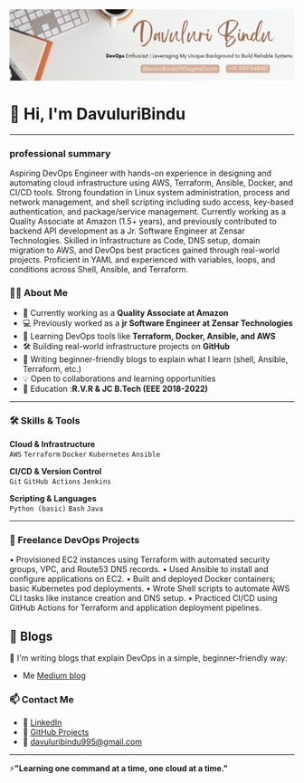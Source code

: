 <div align="center">
  <img src="git_Banner.png" alt="GitHub Banner" width="1000"/>
</div>

# 👋 Hi, I'm DavuluriBindu
 

---
### professional summary
Aspiring DevOps Engineer with hands-on experience in designing and automating cloud infrastructure using AWS, Terraform, Ansible, Docker, and CI/CD tools. Strong foundation in Linux system administration, process and network management, and shell scripting including sudo access, key-based authentication, and package/service management. Currently working as a Quality Associate at Amazon (1.5+ years), and previously contributed to backend API development as a Jr. Software Engineer at Zensar Technologies. Skilled in Infrastructure as Code, DNS setup, domain migration to AWS, and DevOps best practices gained through real-world projects. Proficient in YAML and experienced with variables, loops, and conditions across Shell, Ansible, and Terraform.

### 👨‍💻 About Me

- 💼 Currently working as a **Quality Associate at Amazon**
- 💻 Previously worked as a **jr Software Engineer at Zensar Technologies**
- 🌱 Learning DevOps tools like **Terraform, Docker, Ansible, and AWS**
- 🛠️ Building real-world infrastructure projects on **GitHub**
- 📘 Writing beginner-friendly blogs to explain what I learn (shell, Ansible, Terraform, etc.)
- 💡 Open to collaborations and learning opportunities
- 📖 Education :**R.V.R & JC  B.Tech (EEE 2018-2022)**

---

### 🛠️ Skills & Tools

**Cloud & Infrastructure**  
`AWS` `Terraform` `Docker` `Kubernetes` `Ansible`  

**CI/CD & Version Control**  
`Git` `GitHub Actions` `Jenkins`  

**Scripting & Languages**  
`Python (basic)` `Bash` `Java`  

---

### 🚧 Freelance DevOps Projects 
•	Provisioned EC2 instances using Terraform with automated security groups, VPC, and Route53 DNS records.
•	Used Ansible to install and configure applications on EC2.
•	Built and deployed Docker containers; basic Kubernetes pod deployments.
•	Wrote Shell scripts to automate AWS CLI tasks like instance creation and DNS setup.
•	Practiced CI/CD using GitHub Actions for Terraform and application deployment pipelines.



## 📖 Blogs
📝 I'm writing blogs that explain DevOps in a simple, beginner-friendly way:
- Me [Medium blog](https://medium.com/@davuluribindu)


### 📫 Contact Me

- 🔗 [LinkedIn](https://www.linkedin.com/in/bindu-davuluri-875633190/)
- 🧰 [GitHub Projects](https://github.com/DavuluriBindu)
- 📧 davuluribindu995@gmail.com



---
⚡**"Learning one command at a time, one cloud at a time."**


